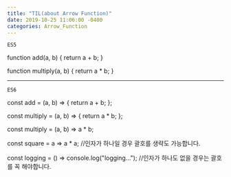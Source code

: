 ```yaml
---
title: "TIL(about Arrow Function)"
date: 2019-10-25 11:06:00 -0400
categories: Arrow_Function
---
```


`ES5`

function add(a, b) {
return a + b;
}

function multiply(a, b) {
return a \* b;
}

<hr/>

`ES6`

const add = (a, b) => {
return a + b;
};

const multiply = (a, b) => {
return a \* b;
};

const multiply = (a, b) => a \* b;

const square = a => a \* a; //인자가 하나일 경우 괄호를 생략도 가능합니다.

const logging = () => console.log("logging..."); //인자가 하나도 없을 경우는 괄호를 꼭 해야합니다.
